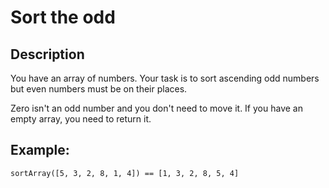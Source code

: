 # Sort the odd

## Description

You have an array of numbers.
Your task is to sort ascending odd numbers but even numbers must be on their places.

Zero isn't an odd number and you don't need to move it. If you have an empty array, you need to return it.

## Example:

```sortArray([5, 3, 2, 8, 1, 4]) == [1, 3, 2, 8, 5, 4]```